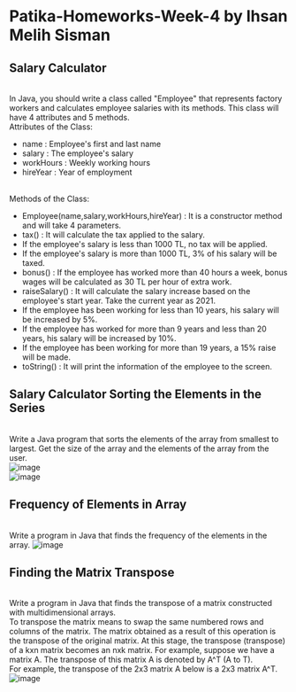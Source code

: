 # Patika-Homeworks-Week-4 by Ihsan Melih Sisman

## Salary Calculator
<br> In Java, you should write a class called "Employee" that represents factory workers and calculates employee salaries with its methods. This class will have 4 attributes and 5 methods.
<br> Attributes of the Class:
+ name : Employee's first and last name
+ salary : The employee's salary
+ workHours : Weekly working hours
+ hireYear : Year of employment

<br> Methods of the Class:

+ Employee(name,salary,workHours,hireYear) : It is a constructor method and will take 4 parameters.
+ tax() : It will calculate the tax applied to the salary.
+ If the employee's salary is less than 1000 TL, no tax will be applied.
+ If the employee's salary is more than 1000 TL, 3% of his salary will be taxed.
+ bonus() : If the employee has worked more than 40 hours a week, bonus wages will be calculated as 30 TL per hour of extra work.
+ raiseSalary() : It will calculate the salary increase based on the employee's start year. Take the current year as 2021.
+ If the employee has been working for less than 10 years, his salary will be increased by 5%.
+ If the employee has worked for more than 9 years and less than 20 years, his salary will be increased by 10%.
+ If the employee has been working for more than 19 years, a 15% raise will be made.
+ toString() : It will print the information of the employee to the screen.


## Salary Calculator Sorting the Elements in the Series
<br> Write a Java program that sorts the elements of the array from smallest to largest. Get the size of the array and the elements of the array from the user.
<br>
![image](https://user-images.githubusercontent.com/116385274/202919678-f50263f0-1f17-4185-b9a3-0f6520b158f9.png)
<br>
![image](https://user-images.githubusercontent.com/116385274/202919680-28a283f4-1d5a-4b02-8d04-bcbc7a1f9dbc.png)



## Frequency of Elements in Array
<br> Write a program in Java that finds the frequency of the elements in the array.
![image](https://user-images.githubusercontent.com/116385274/202919671-30a9c9cf-0373-42a5-990b-7aed02dab118.png)


## Finding the Matrix Transpose
<br> Write a program in Java that finds the transpose of a matrix constructed with multidimensional arrays.
<br> To transpose the matrix means to swap the same numbered rows and columns of the matrix. The matrix obtained as a result of this operation is the transpose of the original matrix. At this stage, the transpose (transpose) of a kxn matrix becomes an nxk matrix. For example, suppose we have a matrix A. The transpose of this matrix A is denoted by A^T (A to T).
<br>For example, the transpose of the 2x3 matrix A below is a 2x3 matrix A^T.
![image](https://user-images.githubusercontent.com/116385274/202919632-5af7ffe2-9594-4ca5-8b56-143c7bdd096c.png)

